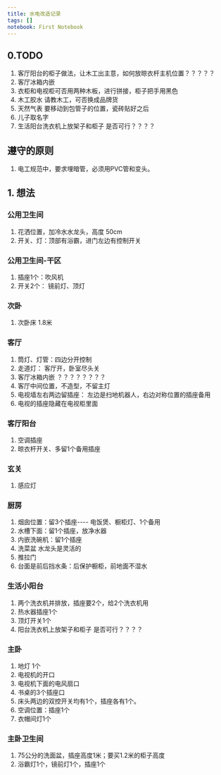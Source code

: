 ```yaml
---
title: 水电改造记录
tags: []
notebook: First Notebook
---
```


## 0.TODO
1. 客厅阳台的柜子做法，让木工出主意，如何放晾衣杆主机位置？？？？？
2. 客厅冰箱内嵌
3. 衣柜和电视柜可否用两种木板，进行拼接，柜子把手用黑色
4. 木工胶水 请教木工，可否换成品牌货
5. 天然气表 要移动到包管子的位置，瓷砖贴好之后
6. 儿子取名字
7. 生活阳台洗衣机上放架子和柜子 是否可行？？？？


## 遵守的原则
1. 电工规范中，要求埋暗管，必须用PVC管和变头。


## 1. 想法
### 公用卫生间 
1. 花洒位置，加冷水水龙头，高度 50cm
2. 开关、灯：顶部有浴霸，进门左边有控制开关


### 公用卫生间-干区
1. 插座1个：吹风机
2. 开关2个： 镜前灯、顶灯






### 次卧
1. 次卧床 1.8米




### 客厅
1. 筒灯、灯管：四边分开控制
2. 走道灯： 客厅开，卧室尽头关
3. 客厅冰箱内嵌 ？？？？？？？？
4. 客厅中间位置，不造型，不留主灯
5. 电视墙左右两边留插座： 左边是扫地机器人，右边对称位置的插座备用
6. 电视的插座隐藏在电视柜里面


### 客厅阳台
1. 空调插座
2. 晾衣杆开关、多留1个备用插座


### 玄关
1. 感应灯


### 厨房
1. 烟囱位置：留3个插座---- 电饭煲、橱柜灯、1个备用
2. 水槽下面：留1个插座，放净水器
3. 内嵌洗碗机：留1个插座
4. 洗菜盆 水龙头是灵活的
5. 推拉门
6. 台面是前后挡水条：后保护橱柜，前地面不湿水



### 生活小阳台
1. 两个洗衣机并排放，插座要2个，给2个洗衣机用
2. 热水器插座1个
3. 顶灯开关1个
4. 阳台洗衣机上放架子和柜子 是否可行？？？？


### 主卧
1. 地灯 1个
2. 电视机的开口
3. 电视机下面的电风扇口
3. 书桌的3个插座口
4. 床头两边的双控开关均有1个，插座各有1个。
5. 空调位置：插座1个
6. 衣帽间灯1个



### 主卧卫生间
1. 75公分的洗面盆，插座高度1米；要买1.2米的柜子高度
2. 浴霸灯1个，镜前灯1个，插座1个



 


